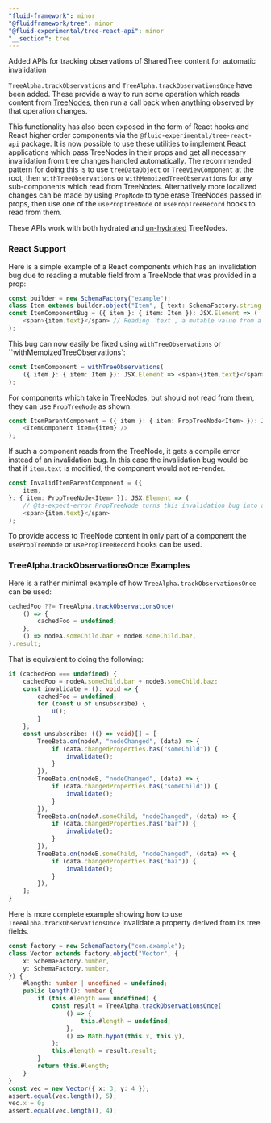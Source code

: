 ```yaml
---
"fluid-framework": minor
"@fluidframework/tree": minor
"@fluid-experimental/tree-react-api": minor
"__section": tree
---
```

Added APIs for tracking observations of SharedTree content for automatic invalidation

`TreeAlpha.trackObservations` and `TreeAlpha.trackObservationsOnce` have been added.
These provide a way to run some operation which reads content from [TreeNodes](https://fluidframework.com/docs/api/tree/treenode-class), then run a call back when anything observed by that operation changes.

This functionality has also been exposed in the form of React hooks and React higher order components via the `@fluid-experimental/tree-react-api` package.
It is now possible to use these utilities to implement React applications which pass TreeNodes in their props and get all necessary invalidation from tree changes handled automatically.
The recommended pattern for doing this is to use `treeDataObject` or `TreeViewComponent` at the root, then `withTreeObservations` or `withMemoizedTreeObservations` for any sub-components which read from TreeNodes.
Alternatively more localized changes can be made by using `PropNode` to type erase TreeNodes passed in props, then use one of the `usePropTreeNode` or `usePropTreeRecord` hooks to read from them.

These APIs work with both hydrated and [un-hydrated](https://fluidframework.com/docs/api/tree/unhydrated-typealias) TreeNodes.

### React Support

Here is a simple example of a React components which has an invalidation bug due to reading a mutable field from a TreeNode that was provided in a prop:

```typescript
const builder = new SchemaFactory("example");
class Item extends builder.object("Item", { text: SchemaFactory.string }) {}
const ItemComponentBug = ({ item }: { item: Item }): JSX.Element => (
	<span>{item.text}</span> // Reading `text`, a mutable value from a React prop, causes an invalidation bug.
);
```

This bug can now easily be fixed using `withTreeObservations` or ``withMemoizedTreeObservations`:

```typescript
const ItemComponent = withTreeObservations(
	({ item }: { item: Item }): JSX.Element => <span>{item.text}</span>,
);
```

For components which take in TreeNodes, but should not read from them, they can use `PropTreeNode` as shown:

```typescript
const ItemParentComponent = ({ item }: { item: PropTreeNode<Item> }): JSX.Element => (
	<ItemComponent item={item} />
);
```

If such a component reads from the TreeNode, it gets a compile error instead of an invalidation bug.
In this case the invalidation bug would be that if `item.text` is modified, the component would not re-render.

```typescript
const InvalidItemParentComponent = ({
	item,
}: { item: PropTreeNode<Item> }): JSX.Element => (
	// @ts-expect-error PropTreeNode turns this invalidation bug into a compile error
	<span>{item.text}</span>
);
```

To provide access to TreeNode content in only part of a component the `usePropTreeNode` or `usePropTreeRecord` hooks can be used.


### TreeAlpha.trackObservationsOnce Examples

Here is a rather minimal example of how `TreeAlpha.trackObservationsOnce` can be used:

```typescript
cachedFoo ??= TreeAlpha.trackObservationsOnce(
	() => {
		cachedFoo = undefined;
	},
	() => nodeA.someChild.bar + nodeB.someChild.baz,
).result;
```

That is equivalent to doing the following:

```typescript
if (cachedFoo === undefined) {
	cachedFoo = nodeA.someChild.bar + nodeB.someChild.baz;
	const invalidate = (): void => {
		cachedFoo = undefined;
		for (const u of unsubscribe) {
			u();
		}
	};
	const unsubscribe: (() => void)[] = [
		TreeBeta.on(nodeA, "nodeChanged", (data) => {
			if (data.changedProperties.has("someChild")) {
				invalidate();
			}
		}),
		TreeBeta.on(nodeB, "nodeChanged", (data) => {
			if (data.changedProperties.has("someChild")) {
				invalidate();
			}
		}),
		TreeBeta.on(nodeA.someChild, "nodeChanged", (data) => {
			if (data.changedProperties.has("bar")) {
				invalidate();
			}
		}),
		TreeBeta.on(nodeB.someChild, "nodeChanged", (data) => {
			if (data.changedProperties.has("baz")) {
				invalidate();
			}
		}),
	];
}
```

Here is more complete example showing how to use `TreeAlpha.trackObservationsOnce` invalidate a property derived from its tree fields.

```typescript
const factory = new SchemaFactory("com.example");
class Vector extends factory.object("Vector", {
	x: SchemaFactory.number,
	y: SchemaFactory.number,
}) {
	#length: number | undefined = undefined;
	public length(): number {
		if (this.#length === undefined) {
			const result = TreeAlpha.trackObservationsOnce(
				() => {
					this.#length = undefined;
				},
				() => Math.hypot(this.x, this.y),
			);
			this.#length = result.result;
		}
		return this.#length;
	}
}
const vec = new Vector({ x: 3, y: 4 });
assert.equal(vec.length(), 5);
vec.x = 0;
assert.equal(vec.length(), 4);
```
